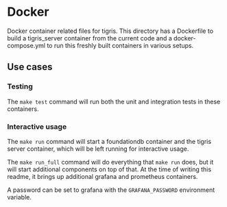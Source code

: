 # Docker

Docker container related files for tigris. This directory has a Dockerfile to build a tigris_server container from the current code and a docker-compose.yml to run this freshly built containers in various setups.

## Use cases

### Testing

The `make test` command will run both the unit and integration tests in these containers. 

### Interactive usage

The `make run` command will start a foundationdb container and the tigris server container, which will be left running for interactive usage.

The `make run_full` command will do everything that `make run` does, but it will start additional components on top of that. At the time of writing this readme, it brings up additional grafana and prometheus containers. 

A password can be set to grafana with the `GRAFANA_PASSWORD` environment variable.
